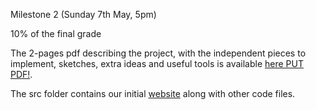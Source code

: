 Milestone 2 (Sunday 7th May, 5pm)

10% of the final grade

The 2-pages pdf describing the project, with the independent pieces to implement, sketches, extra ideas and useful tools is available [here PUT PDF!](PUT_PDF).

The src folder contains our initial [website](https://htmlpreview.github.io/?https://github.com/com-480-data-visualization/project-2023-data-divas/blob/master/Milestone2/src/index.html) along with other code files.
